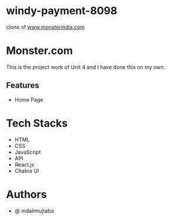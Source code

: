 # windy-payment-8098
clone of www.monsterindia.com

# Monster.com

This is the project work of Unit 4 and I have done this on my own.

## Features
- Home Page


# Tech Stacks
- HTML
- CSS
- JavaScript
- API
- React.js
- Chakra UI

# Authors

- @ mdalimujtaba


